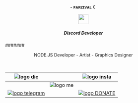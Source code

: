 **<div align="center">- ᴘᴀʀᴢɪᴠᴀʟ ☾</div>**

<div align="center">
<img src="https://media.discordapp.net/attachments/900111005059801138/953073684703232001/MafiaSnake_-_V2.png" align="center" height="32" width="32" />
</div>  

##### <div align="center">Discord Developer</div>  
  

####### <div align="center">NODE.JS Developer - Artist - Graphics Designer</div>  



<br/>

[![logo dic]](https://discord.gg/GzFPXvYGzw) |  | [![logo insta]](https://www.instagram.com/parzivalw_/) 
 | :-: | :-: | :-: |
 | | ![logo me] |  |
[![logo telegram]](http://s10.picofile.com/file/8395073492/Untitled_1_2.png) |  | [![logo DONATE]](https://reymit.ir/p.a.r.z.i.v.a.l)



[logo dic]: http://s12.picofile.com/file/8401950368/PicsArt_07_04_01.png

[logo insta]: http://s12.picofile.com/file/8401950284/2220.png

[logo me]: http://s12.picofile.com/file/8401950384/unnamed_1_as_Smart_Object_1.png

[logo donate]: http://s12.picofile.com/file/8401950250/333330.png

[logo telegram]: http://s12.picofile.com/file/8401950326/111.png
